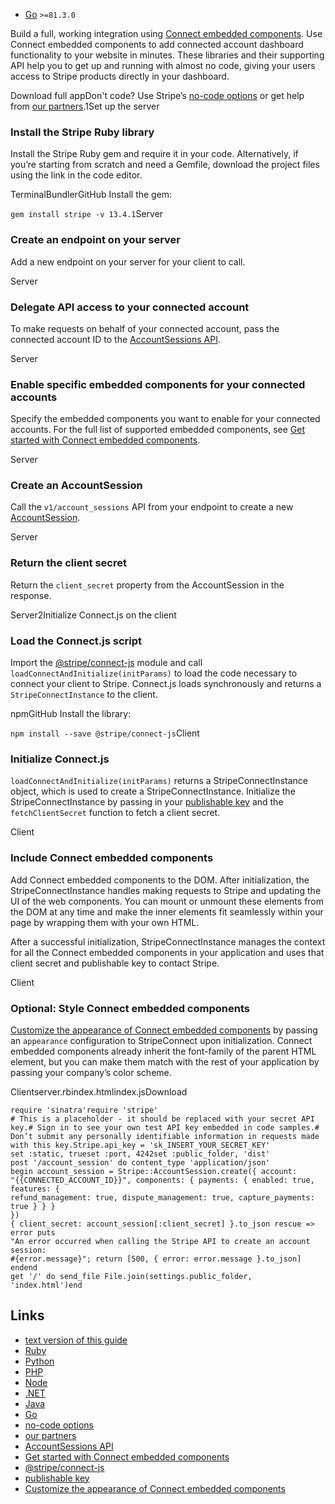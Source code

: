 - [Go](https://github.com/stripe/stripe-go) `>=81.3.0`

Build a full, working integration using [Connect embedded
components](https://docs.stripe.com/connect/get-started-connect-embedded-components).
Use Connect embedded components to add connected account dashboard functionality
to your website in minutes. These libraries and their supporting API help you to
get up and running with almost no code, giving your users access to Stripe
products directly in your dashboard.

Download full appDon't code? Use Stripe’s [no-code
options](https://docs.stripe.com/no-code) or get help from [our
partners](https://stripe.partners/).1Set up the server
### Install the Stripe Ruby library

Install the Stripe Ruby gem and require it in your code. Alternatively, if
you’re starting from scratch and need a Gemfile, download the project files
using the link in the code editor.

TerminalBundlerGitHub
Install the gem:

`gem install stripe -v 13.4.1`Server
### Create an endpoint on your server

Add a new endpoint on your server for your client to call.

Server
### Delegate API access to your connected account

To make requests on behalf of your connected account, pass the connected account
ID to the [AccountSessions API](https://docs.stripe.com/api/account_sessions).

Server
### Enable specific embedded components for your connected accounts

Specify the embedded components you want to enable for your connected accounts.
For the full list of supported embedded components, see [Get started with
Connect embedded
components](https://docs.stripe.com/connect/supported-embedded-components).

Server
### Create an AccountSession

Call the `v1/account_sessions` API from your endpoint to create a new
[AccountSession](https://docs.stripe.com/api/account_sessions).

Server
### Return the client secret

Return the `client_secret` property from the AccountSession in the response.

Server2Initialize Connect.js on the client
### Load the Connect.js script

Import the [@stripe/connect-js](https://github.com/stripe/connect-js) module and
call `loadConnectAndInitialize(initParams)` to load the code necessary to
connect your client to Stripe. Connect.js loads synchronously and returns a
`StripeConnectInstance` to the client.

npmGitHub
Install the library:

`npm install --save @stripe/connect-js`Client
### Initialize Connect.js

`loadConnectAndInitialize(initParams)` returns a StripeConnectInstance object,
which is used to create a StripeConnectInstance. Initialize the
StripeConnectInstance by passing in your [publishable
key](https://docs.stripe.com/keys) and the `fetchClientSecret` function to fetch
a client secret.

Client
### Include Connect embedded components

Add Connect embedded components to the DOM. After initialization, the
StripeConnectInstance handles making requests to Stripe and updating the UI of
the web components. You can mount or unmount these elements from the DOM at any
time and make the inner elements fit seamlessly within your page by wrapping
them with your own HTML.

After a successful initialization, StripeConnectInstance manages the context for
all the Connect embedded components in your application and uses that client
secret and publishable key to contact Stripe.

Client
### Optional: Style Connect embedded components

[Customize the appearance of Connect embedded
components](https://docs.stripe.com/connect/get-started-connect-embedded-components#customize-the-look-of-connect-embedded-components)
by passing an `appearance` configuration to StripeConnect upon initialization.
Connect embedded components already inherit the font-family of the parent HTML
element, but you can make them match with the rest of your application by
passing your company’s color scheme.

Clientserver.rbindex.htmlindex.jsDownload
```
require 'sinatra'require 'stripe'
# This is a placeholder - it should be replaced with your secret API key.# Sign in to see your own test API key embedded in code samples.# Don’t submit any personally identifiable information in requests made with this key.Stripe.api_key = 'sk_INSERT_YOUR_SECRET_KEY'
set :static, trueset :port, 4242set :public_folder, 'dist'
post '/account_session' do content_type 'application/json'
begin account_session = Stripe::AccountSession.create({ account:
"{{CONNECTED_ACCOUNT_ID}}", components: { payments: { enabled: true, features: {
refund_management: true, dispute_management: true, capture_payments: true } } }
})
{ client_secret: account_session[:client_secret] }.to_json rescue => error puts
"An error occurred when calling the Stripe API to create an account session:
#{error.message}"; return [500, { error: error.message }.to_json] endend
get '/' do send_file File.join(settings.public_folder, 'index.html')end
```

## Links

- [text version of this
guide](https://docs.stripe.com/connect/get-started-connect-embedded-components)
- [Ruby](https://github.com/stripe/stripe-ruby)
- [Python](https://github.com/stripe/stripe-python)
- [PHP](https://github.com/stripe/stripe-php)
- [Node](https://github.com/stripe/stripe-node)
- [.NET](https://github.com/stripe/stripe-dotnet)
- [Java](https://github.com/stripe/stripe-java)
- [Go](https://github.com/stripe/stripe-go)
- [no-code options](https://docs.stripe.com/no-code)
- [our partners](https://stripe.partners)
- [AccountSessions API](https://docs.stripe.com/api/account_sessions)
- [Get started with Connect embedded
components](https://docs.stripe.com/connect/supported-embedded-components)
- [@stripe/connect-js](https://github.com/stripe/connect-js)
- [publishable key](https://docs.stripe.com/keys)
- [Customize the appearance of Connect embedded
components](https://docs.stripe.com/connect/get-started-connect-embedded-components#customize-the-look-of-connect-embedded-components)